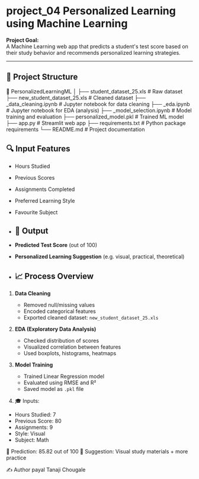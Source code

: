 # project_04 Personalized Learning using Machine Learning

**Project Goal:**  
A Machine Learning web app that predicts a student's test score based on their study behavior and recommends personalized learning strategies.

---

## 📂 Project Structure
📂 PersonalizedLearningML
│
├── student_dataset_25.xls # Raw dataset
├── new_student_dataset_25.xls # Cleaned dataset
├── _data_cleaning.ipynb # Jupyter notebook for data cleaning
├── _eda.ipynb # Jupyter notebook for EDA (analysis)
├── _model_selection.ipynb # Model training and evaluation
├── personalized_model.pkl # Trained ML model
├── app.py # Streamlit web app
├── requirements.txt # Python package requirements
└── README.md # Project documentation

## 🔍 Input Features

- Hours Studied
- Previous Scores
- Assignments Completed
- Preferred Learning Style
- Favourite Subject

- ## 🎯 Output

- **Predicted Test Score** (out of 100)
- **Personalized Learning Suggestion** (e.g. visual, practical, theoretical)

- ## 📈 Process Overview

1. **Data Cleaning**
   - Removed null/missing values
   - Encoded categorical features
   - Exported cleaned dataset: `new_student_dataset_25.xls`

2. **EDA (Exploratory Data Analysis)**
   - Checked distribution of scores
   - Visualized correlation between features
   - Used boxplots, histograms, heatmaps

3. **Model Training**
   - Trained Linear Regression model
   - Evaluated using RMSE and R²
   - Saved model as `.pkl` file
  
4. 🎓 Inputs:
- Hours Studied: 7
- Previous Score: 80
- Assignments: 9
- Style: Visual
- Subject: Math

🔮 Prediction: 85.82 out of 100
📌 Suggestion: Visual study materials + more practice

✍️ Author
payal Tanaji Chougale
